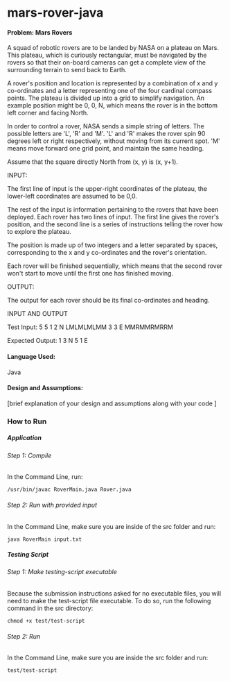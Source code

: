 mars-rover-java
==========

#### Problem: Mars Rovers
 
A squad of robotic rovers are to be landed by NASA on a plateau on Mars. This plateau, which is curiously rectangular, must be navigated by the rovers so that their on-board cameras can get a complete view of the surrounding terrain to send back to Earth.
 
A rover's position and location is represented by a combination of x and y co-ordinates and a letter representing one of the four cardinal compass points. The plateau is divided up into a grid to simplify navigation. An example position might be 0, 0, N, which means the rover is in the bottom left corner and facing North.
 
In order to control a rover, NASA sends a simple string of letters. The possible letters are 'L', 'R' and 'M'. 'L' and 'R' makes the rover spin 90 degrees left or right respectively, without moving from its current spot. 'M' means move forward one grid point, and maintain the same heading.
 
Assume that the square directly North from (x, y) is (x, y+1).
 
INPUT:

The first line of input is the upper-right coordinates of the plateau, the lower-left coordinates are assumed to be 0,0.
 
The rest of the input is information pertaining to the rovers that have been deployed. Each rover has two lines of input. The first line gives the rover's position, and the second line is a series of instructions telling the rover how to explore the plateau.
 
The position is made up of two integers and a letter separated by spaces, corresponding to the x and y co-ordinates and the rover's orientation.
 
Each rover will be finished sequentially, which means that the second rover won't start to move until the first one has finished moving.
 
OUTPUT:

The output for each rover should be its final co-ordinates and heading.

 
INPUT AND OUTPUT
 
Test Input:
5 5
1 2 N
LMLMLMLMM
3 3 E
MMRMMRMRRM
 
Expected Output:
1 3 N
5 1 E

#### Language Used: 
Java

#### Design and Assumptions: 
[brief explanation of your design and assumptions along with your code ]

### How to Run

##### Application

###### Step 1: Compile


In the Command Line, run:

```
/usr/bin/javac RoverMain.java Rover.java
```

###### Step 2: Run with provided input

In the Command Line, make sure you are inside of the src folder and run:

```
java RoverMain input.txt  
```

##### Testing Script

###### Step 1: Make testing-script executable

Because the submission instructions asked for no executable files, you will need to make the test-script file executable.  To do so, run the following command in the src directory:

```
chmod +x test/test-script
```

###### Step 2: Run

In the Command Line, make sure you are inside the src folder and run:

```
test/test-script 
```
